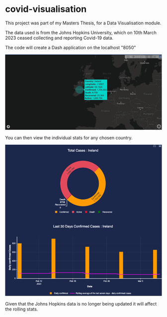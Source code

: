 # covid-visualisation
This project was part of my Masters Thesis, for a Data Visualisation module. 

The data used is from the Johns Hopkins University, which on 10th March 2023 ceased collecting and reporting Covid-19 data. 

The code will create a Dash application on the localhost "8050"

![Covid](https://github.com/ruairi-mcc/covid-visualisation/blob/main/covid%20application.png?raw=True)


You can then view the individual stats for any chosen country. 


![Covid](https://github.com/ruairi-mcc/covid-visualisation/blob/main/covid%20application_1.png?raw=True)

Given that the Johns Hopkins data is no longer being updated it will affect the rolling stats. 
